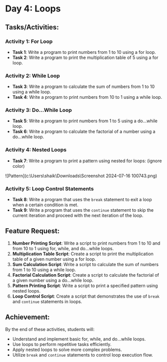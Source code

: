 # Day 4: Loops

## Tasks/Activities:

### Activity 1: For Loop
- **Task 1**: Write a program to print numbers from 1 to 10 using a for loop.
- **Task 2**: Write a program to print the multiplication table of 5 using a for loop.

### Activity 2: While Loop
- **Task 3**: Write a program to calculate the sum of numbers from 1 to 10 using a while loop.
- **Task 4**: Write a program to print numbers from 10 to 1 using a while loop.

### Activity 3: Do...While Loop
- **Task 5**: Write a program to print numbers from 1 to 5 using a do...while loop.
- **Task 6**: Write a program to calculate the factorial of a number using a do...while loop.

### Activity 4: Nested Loops
- **Task 7**: Write a program to print a pattern using nested for loops: (ignore color)

![Pattern](c:\Users\shaik\Downloads\Screenshot 2024-07-16 100743.png)

### Activity 5: Loop Control Statements
- **Task 8**: Write a program that uses the `break` statement to exit a loop when a certain condition is met.
- **Task 9**: Write a program that uses the `continue` statement to skip the current iteration and proceed with the next iteration of the loop.

## Feature Request:
1. **Number Printing Script**: Write a script to print numbers from 1 to 10 and from 10 to 1 using for, while, and do...while loops.
2. **Multiplication Table Script**: Create a script to print the multiplication table of a given number using a for loop.
3. **Sum Calculation Script**: Write a script to calculate the sum of numbers from 1 to 10 using a while loop.
4. **Factorial Calculation Script**: Create a script to calculate the factorial of a given number using a do...while loop.
5. **Pattern Printing Script**: Write a script to print a specified pattern using nested loops.
6. **Loop Control Script**: Create a script that demonstrates the use of `break` and `continue` statements in loops.

## Achievement:
By the end of these activities, students will:
- Understand and implement basic for, while, and do...while loops.
- Use loops to perform repetitive tasks efficiently.
- Apply nested loops to solve more complex problems.
- Utilize `break` and `continue` statements to control loop execution flow.
